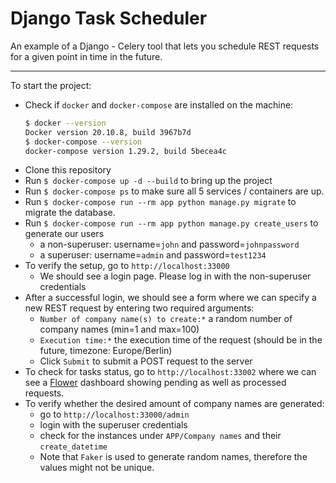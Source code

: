 # Django Task Scheduler
An example of a Django - Celery tool that lets you schedule REST requests for a given point in time in the future.

---
To start the project:
- Check if `docker` and `docker-compose` are installed on the machine:
    ```bash
    $ docker --version
    Docker version 20.10.8, build 3967b7d
    $ docker-compose --version
    docker-compose version 1.29.2, build 5becea4c
    ```
- Clone this repository
- Run `$ docker-compose up -d --build` to bring up the project
- Run ``$ docker-compose ps`` to make sure all 5 services / containers are up.
- Run ``$ docker-compose run --rm app python manage.py migrate`` to migrate the database.
- Run ``$ docker-compose run --rm app python manage.py create_users`` to generate our users
  - a non-superuser: username=`john` and password=`johnpassword`
  - a superuser: username=`admin` and password=`test1234`
- To verify the setup, go to `http://localhost:33000`
  - We should see a login page. Please log in with the non-superuser credentials
- After a successful login, we should see a form where we can specify a new REST request by 
entering two required arguments:
  - `Number of company name(s) to create:*` a random number of company names (min=1 and max=100)
  - `Execution time:*` the execution time of the request (should be in the future, timezone: Europe/Berlin)
  - Click `Submit` to submit a POST request to the server
- To check for tasks status, go to `http://localhost:33002` where we can see a
[Flower](https://pypi.org/project/flower/) dashboard showing pending as well as processed requests.
- To verify whether the desired amount of company names are generated:
  - go to `http://localhost:33000/admin`
  - login with the superuser credentials
  - check for the instances under `APP/Company names` and their `create_datetime`
  - Note that `Faker` is used to generate random names, therefore the values might not be unique.